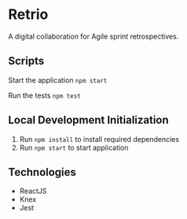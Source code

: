 # Retrio

A digital collaboration for Agile sprint retrospectives.

## Scripts

Start the application `npm start`

Run the tests `npm test`

## Local Development Initialization

1. Run `npm install` to install required dependencies
2. Run `npm start` to start application

## Technologies

* ReactJS
* Knex
* Jest